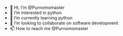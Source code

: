 - 👋 Hi, I’m @Purnomomaster
- 👀 I’m interested in python
- 🌱 I’m currently learning python
- 💞️ I’m looking to collaborate on software development
- 📫 How to reach me @Purnomomaster

<!---
Purnomomaster/Purnomomaster is a ✨ special ✨ repository because its `README.md` (this file) appears on your GitHub profile.
You can click the Preview link to take a look at your changes.
--->
